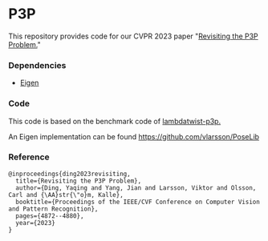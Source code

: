# P3P

This repository provides code for our CVPR 2023 paper "[Revisiting the P3P Problem.](https://openaccess.thecvf.com/content/CVPR2023/papers/Ding_Revisiting_the_P3P_Problem_CVPR_2023_paper.pdf)"  

### Dependencies ###

- [Eigen](https://eigen.tuxfamily.org/index.php?title=Main_Page)

### Code ###

This code is based on the benchmark code of [lambdatwist-p3p.](https://github.com/midjji/lambdatwist-p3p)

An Eigen implementation can be found https://github.com/vlarsson/PoseLib

### Reference ###

    @inproceedings{ding2023revisiting,
      title={Revisiting the P3P Problem},
      author={Ding, Yaqing and Yang, Jian and Larsson, Viktor and Olsson, Carl and {\AA}str{\"o}m, Kalle},
      booktitle={Proceedings of the IEEE/CVF Conference on Computer Vision and Pattern Recognition},
      pages={4872--4880},
      year={2023}
    }

